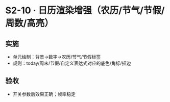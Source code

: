# S2-10 · 日历渲染增强（农历/节气/节假/周数/高亮）

## 实施
- 单元绘制：背景→数字→农历/节气/节假标签
- 规则：today/周末/节假/自定义表达式对应的底色/角标/描边

## 验收
- 开关参数后效果正确；帧率稳定
